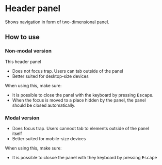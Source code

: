 # Header panel

Shows navigation in form of two-dimensional panel.

## How to use

### Non-modal version

This header panel

- Does not focus trap. Users can tab outside of the panel
- Better suited for desktop-size devices

When using this, make sure:

- It is possible to close the panel with the keyboard by pressing <kbd>Escape</kbd>.
- When the focus is moved to a place hidden by the panel, the panel should be closed automatically.

### Modal version

- Does focus trap. Users cannoot tab to elements outside of the panel itself
- Better suited for mobile-size devices

When using this, make sure:

- It is possible to closoe the panel with they keyboard by pressing <kbd>Escape</kbd>
